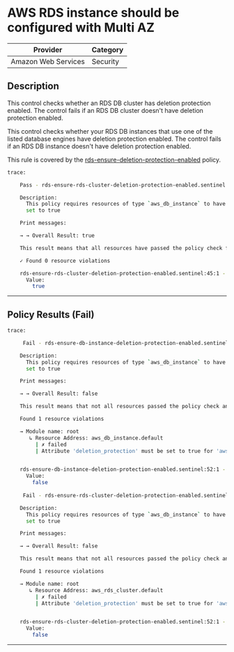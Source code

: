 # AWS RDS instance should be configured with Multi AZ

| Provider            | Category  |
|---------------------|-----------|
| Amazon Web Services | Security  |

## Description

This control checks whether an RDS DB cluster has deletion protection enabled. 
The control fails if an RDS DB cluster doesn't have deletion protection enabled.

This control checks whether your RDS DB instances that use one of the listed database engines have deletion protection enabled. 
The control fails if an RDS DB instance doesn't have deletion protection enabled.

This rule is covered by the [rds-ensure-deletion-protection-enabled](../../policies/rds-ensure-deletion-protection-enabled.sentinel) policy.

```bash
trace:

    Pass - rds-ensure-rds-cluster-deletion-protection-enabled.sentinel

    Description:
      This policy requires resources of type `aws_db_instance` to have `multi_az`
      set to true

    Print messages:

    → → Overall Result: true

    This result means that all resources have passed the policy check for the policy rds-ensure-multi-az-configuration.

    ✓ Found 0 resource violations

    rds-ensure-rds-cluster-deletion-protection-enabled.sentinel:45:1 - Rule "main"
      Value:
        true
```

---

## Policy Results (Fail)
```bash
trace:

     Fail - rds-ensure-db-instance-deletion-protection-enabled.sentinel

    Description:
      This policy requires resources of type `aws_db_instance` to have `multi_az`
      set to true

    Print messages:

    → → Overall Result: false

    This result means that not all resources passed the policy check and the protected behavior is not allowed for the policy rds-ensure-multi-az-configuration.

    Found 1 resource violations

    → Module name: root
       ↳ Resource Address: aws_db_instance.default
         | ✗ failed
         | Attribute 'deletion_protection' must be set to true for 'aws_db_instance' resources. Refer to https://docs.aws.amazon.com/securityhub/latest/userguide/rds-controls.html#rds-8 for more details.


    rds-ensure-db-instance-deletion-protection-enabled.sentinel:52:1 - Rule "main"
      Value:
        false
        
     Fail - rds-ensure-rds-cluster-deletion-protection-enabled.sentinel

    Description:
      This policy requires resources of type `aws_db_instance` to have `multi_az`
      set to true

    Print messages:

    → → Overall Result: false

    This result means that not all resources passed the policy check and the protected behavior is not allowed for the policy rds-ensure-multi-az-configuration.

    Found 1 resource violations

    → Module name: root
       ↳ Resource Address: aws_rds_cluster.default
         | ✗ failed
         | Attribute 'deletion_protection' must be set to true for 'aws_rds_cluster' resources. Refer to https://docs.aws.amazon.com/securityhub/latest/userguide/rds-controls.html#rds-7 for more details.


    rds-ensure-rds-cluster-deletion-protection-enabled.sentinel:52:1 - Rule "main"
      Value:
        false
```

---